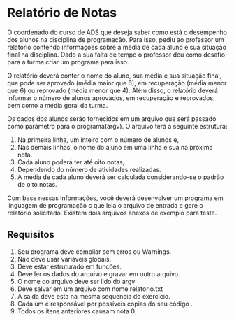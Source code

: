 # Relatório de Notas

O coordenado do curso de ADS que deseja saber como está o desempenho dos alunos na disciplina de programação. Para isso, pediu ao professor um relatório contendo informações sobre a média de cada aluno e sua situação final na disciplina. Dado a sua falta de tempo o professor deu como desafio para a turma criar um programa para isso. 

O relatório deverá conter o nome do aluno, sua média e sua situação final, que pode ser aprovado (média maior que 6), em recuperação (média menor que 6) ou reprovado (média menor que 4). Além disso, o relatório deverá informar o número de alunos aprovados, em recuperação e reprovados, bem como a média geral da turma.

Os dados dos alunos serão fornecidos em um arquivo que será passado como parâmetro para o programa(argv). O arquivo terá a seguinte estrutura: 
1. Na primeira linha, um inteiro com o número de alunos e, 
2. Nas demais linhas, o nome do aluno em uma linha e sua  na próxima nota. 
3. Cada aluno poderá ter até oito notas, 
4. Dependendo do número de atividades realizadas. 
5. A média de cada aluno deverá ser calculada considerando-se o padrão de oito notas. 

Com base nessas informações, você deverá desenvolver um programa em linguagem de programação  c que leia o arquivo de entrada e gere o relatório solicitado. Existem dois arquivos anexos de exemplo para teste.

## Requisitos

1. Seu programa deve compilar sem erros ou Warnings.
2. Não deve usar variáveis globais.
3. Deve estar estruturado em funções.
4. Deve ler os dados do arquivo e gravar em outro arquivo.
5. O nome do arquivo deve ser lido do argv
6. Deve salvar em um arquivo com nome relatorio.txt
7. A saída deve esta na mesma sequencia do exercício.
8. Cada um é responsável por possíveis copias do seu código .
9. Todos os itens anteriores causam nota 0.